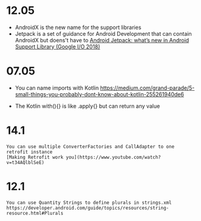 # 12.05
   - AndroidX is the new name for the support libraries
   - Jetpack is a set of guidance for Android Development that can contain AndroidX but doens't have to
   [Android Jetpack: what’s new in Android Support Library (Google I/O 2018)](https://www.youtube.com/watch?v=jdKUm8tGogw)

# 07.05
   - You can name imports with Kotlin 
    https://medium.com/grand-parade/5-small-things-you-probably-dont-know-about-kotlin-255261940de6

   - The Kotlin with(){} is like .apply{} but can return any value 


# 14.1
    You can use multiple ConverterFactories and CallAdapter to one retrofit instance
    [Making Retrofit work you](https://www.youtube.com/watch?v=t34AQlblSeE)

# 12.1
    You can use Quantity Strings to define plurals in strings.xml
    https://developer.android.com/guide/topics/resources/string-resource.html#Plurals
